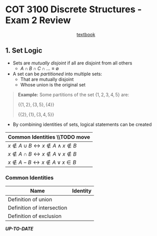 # COT 3100 Discrete Structures - Exam 2 Review

<p style="text-align:center">
    <a href="../textbooks/COT3100_textbook.pdf">textbook</a>
</p>

## 1. Set Logic

- Sets are *mutually disjoint* if all are disjoint from all others
    - $A \cap B \cap C \cap ... \equiv \emptyset$
- A set can be *partitioned* into multiple sets:
    - That are mutually disjoint
    - Whose union is the original set

>**Example:** Some partitions of the set $\{1,2,3,4,5\}$ are:
>
>$\{\{1,2\},\{3,5\},\{4\}\}$
>
>$\{\{2\},\{1\},\{3,4,5\}\}$

- By combining identities of sets, logical statements can be created

| Common Identities     \\\\TODO move                                            |
|-------------------------------------------------------------------|
| $x \notin A \cup B \leftrightarrow x \notin A \land x \notin B$   |
| $x \notin A \cap B \leftrightarrow x \notin A \lor x \notin B$    |
| $x \notin A - B \leftrightarrow x \notin A \lor x \in B$          |

### Common Identities
| Name                          | Identity  |
|-------------------------------|-----------|
| Definition of union           |           |
| Definition of intersection    |           |
| Definition of exclusion       |           |

***UP-TO-DATE***